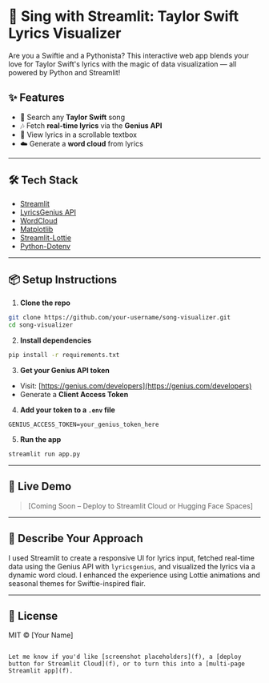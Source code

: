 
# 🎤 Sing with Streamlit: Taylor Swift Lyrics Visualizer

Are you a Swiftie and a Pythonista? This interactive web app blends your love for Taylor Swift's lyrics with the magic of data visualization — all powered by Python and Streamlit!

## ✨ Features

- 🔎 Search any **Taylor Swift** song
- 🎶 Fetch **real-time lyrics** via the **Genius API**
- 📜 View lyrics in a scrollable textbox
- ☁️ Generate a **word cloud** from lyrics

---

## 🛠 Tech Stack

- [Streamlit](https://streamlit.io/)
- [LyricsGenius API](https://genius.com/developers)
- [WordCloud](https://github.com/amueller/word_cloud)
- [Matplotlib](https://matplotlib.org/)
- [Streamlit-Lottie](https://github.com/andfanilo/streamlit-lottie)
- [Python-Dotenv](https://pypi.org/project/python-dotenv/)

---

## 📦 Setup Instructions

1. **Clone the repo**

```bash
git clone https://github.com/your-username/song-visualizer.git
cd song-visualizer
````

2. **Install dependencies**

```bash
pip install -r requirements.txt
```

3. **Get your Genius API token**

* Visit: [https://genius.com/developers](https://genius.com/developers)
* Generate a **Client Access Token**

4. **Add your token to a `.env` file**

```
GENIUS_ACCESS_TOKEN=your_genius_token_here
```

5. **Run the app**

```bash
streamlit run app.py
```

---

## 🚀 Live Demo

> \[Coming Soon – Deploy to Streamlit Cloud or Hugging Face Spaces]



---

## 🧠 Describe Your Approach

I used Streamlit to create a responsive UI for lyrics input, fetched real-time data using the Genius API with `lyricsgenius`, and visualized the lyrics via a dynamic word cloud. I enhanced the experience using Lottie animations and seasonal themes for Swiftie-inspired flair.

---

## 📄 License

MIT © \[Your Name]

```

Let me know if you'd like [screenshot placeholders](f), a [deploy button for Streamlit Cloud](f), or to turn this into a [multi-page Streamlit app](f).
```
